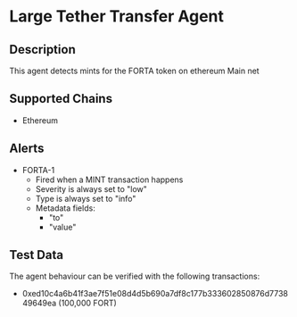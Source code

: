 # Large Tether Transfer Agent

## Description

This agent detects mints for the FORTA token on ethereum Main net

## Supported Chains

- Ethereum

## Alerts

- FORTA-1
  - Fired when a MINT transaction happens
  - Severity is always set to "low"
  - Type is always set to "info"
  - Metadata fields:
    - "to"
    - "value"

## Test Data

The agent behaviour can be verified with the following transactions:

- 0xed10c4a6b41f3ae7f51e08d4d5b690a7df8c177b333602850876d773849649ea (100,000 FORT)
